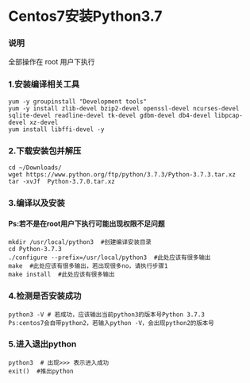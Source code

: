 # Centos7安装Python3.7

### 说明

全部操作在 root 用户下执行

### 1.安装编译相关工具
```
yum -y groupinstall "Development tools"
yum -y install zlib-devel bzip2-devel openssl-devel ncurses-devel sqlite-devel readline-devel tk-devel gdbm-devel db4-devel libpcap-devel xz-devel
yum install libffi-devel -y
```
### 2.下载安装包并解压
````
cd ~/Downloads/
wget https://www.python.org/ftp/python/3.7.3/Python-3.7.3.tar.xz
tar -xvJf  Python-3.7.0.tar.xz
````
### 3.编译以及安装
####  Ps:若不是在root用户下执行可能出现权限不足问题
````
mkdir /usr/local/python3  #创建编译安装目录
cd Python-3.7.3
./configure --prefix=/usr/local/python3  #此处应该有很多输出
make  #此处应该有很多输出，若出现很多no，请执行步骤1
make install  #此处应该有很多输出
````
### 4.检测是否安装成功
````
python3 -V # 若成功，应该输出当前python3的版本号Python 3.7.3
Ps:centos7会自带python2，若输入python -V，会出现python2的版本号
```` 
### 5.进入退出python
````
python3  # 出现>>> 表示进入成功
exit()  #推出python
````

